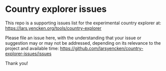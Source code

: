 # Country explorer issues

This repo is a supporting issues list for the experimental country explorer at: https://lars.yencken.org/tools/country-explorer

Please file an issue here, with the understanding that your issue or suggestion may or may not be addressed, depending on its relevance to the project and available time: https://github.com/larsyencken/country-explorer-issues/issues

Thank you!
